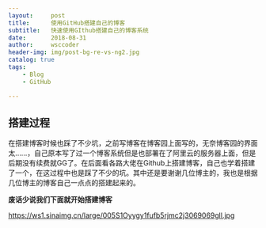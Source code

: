 ```yaml
---
layout:     post
title:      使用GitHub搭建自己的博客
subtitle:   快速使用GIthub搭建自己的博客系统
date:       2018-08-31
author:     wsccoder
header-img: img/post-bg-re-vs-ng2.jpg
catalog: true
tags:
    - Blog
    - GitHub

---
```


## 搭建过程

在搭建博客时候也踩了不少坑，之前写博客在博客园上面写的，无奈博客园的界面太……，自己原本写了过一个博客系统但是也部署在了阿里云的服务器上面，但是后期没有续费就GG了。在后面看各路大佬在Github上搭建博客，自己也学着搭建了一个，在这过程中也是踩了不少的坑。其中还是要谢谢几位博主的，我也是根据几位博主的博客自己一点点的搭建起来的。

**废话少说我们下面就开始搭建博客**

https://ws1.sinaimg.cn/large/005S1Oyygy1fufb5rjmc2j3069069gll.jpg



